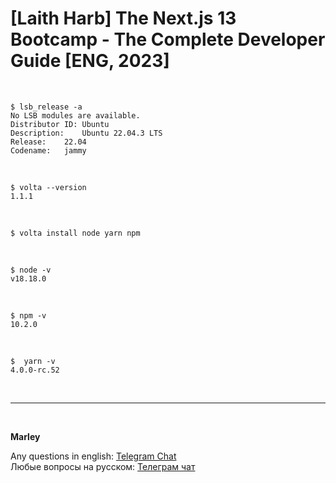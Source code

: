 # [Laith Harb] The Next.js 13 Bootcamp - The Complete Developer Guide [ENG, 2023]

<br/>

```
$ lsb_release -a
No LSB modules are available.
Distributor ID:	Ubuntu
Description:	Ubuntu 22.04.3 LTS
Release:	22.04
Codename:	jammy
```

<br/>

```
$ volta --version
1.1.1
```

<br/>

```
$ volta install node yarn npm
```

<br/>

```
$ node -v
v18.18.0
```

<br/>

```
$ npm -v
10.2.0
```

<br/>

```
$  yarn -v
4.0.0-rc.52
```

<br/>

---

<br/>

**Marley**

Any questions in english: <a href="https://jsdev.org/chat/">Telegram Chat</a>  
Любые вопросы на русском: <a href="https://jsdev.ru/chat/">Телеграм чат</a>
